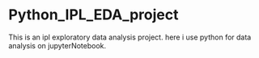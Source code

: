 # Python_IPL_EDA_project
This is an ipl exploratory data analysis project. here i use python for data analysis on jupyterNotebook. 
